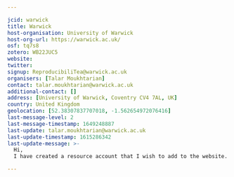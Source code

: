 ```yaml
---

jcid: warwick
title: Warwick
host-organisation: University of Warwick
host-org-url: https://warwick.ac.uk/
osf: tq7s8
zotero: WB22JUC5
website: 
twitter: 
signup: ReproducibiliTea@warwick.ac.uk
organisers: [Talar Moukhtarian]
contact: talar.moukhtarian@warwick.ac.uk
additional-contact: []
address: [University of Warwick, Coventry CV4 7AL, UK]
country: United Kingdom
geolocation: [52.38307837707018, -1.562654972076416]
last-message-level: 2
last-message-timestamp: 1649248887
last-update: talar.moukhtarian@warwick.ac.uk
last-update-timestamp: 1615286342
last-update-message: >-
  Hi,
  I have created a resource account that I wish to add to the website.

---
```



